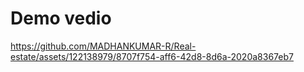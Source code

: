 # Demo vedio



https://github.com/MADHANKUMAR-R/Real-estate/assets/122138979/8707f754-aff6-42d8-8d6a-2020a8367eb7

